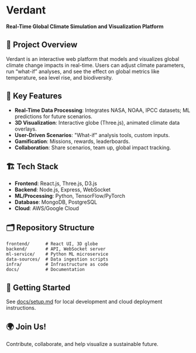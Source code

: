 # Verdant

**Real-Time Global Climate Simulation and Visualization Platform**

## 🚀 Project Overview

Verdant is an interactive web platform that models and visualizes global climate change impacts in real-time. Users can adjust climate parameters, run “what-if” analyses, and see the effect on global metrics like temperature, sea level rise, and biodiversity.

## 🧩 Key Features

- **Real-Time Data Processing**: Integrates NASA, NOAA, IPCC datasets; ML predictions for future scenarios.
- **3D Visualization**: Interactive globe (Three.js), animated climate data overlays.
- **User-Driven Scenarios**: "What-if" analysis tools, custom inputs.
- **Gamification**: Missions, rewards, leaderboards.
- **Collaboration**: Share scenarios, team up, global impact tracking.

## 🏗️ Tech Stack

- **Frontend**: React.js, Three.js, D3.js
- **Backend**: Node.js, Express, WebSocket
- **ML/Processing**: Python, TensorFlow/PyTorch
- **Database**: MongoDB, PostgreSQL
- **Cloud**: AWS/Google Cloud

## 🗂️ Repository Structure

```
frontend/      # React UI, 3D globe
backend/       # API, WebSocket server
ml-service/    # Python ML microservice
data-sources/  # Data ingestion scripts
infra/         # Infrastructure as code
docs/          # Documentation
```

## 🚦 Getting Started

See [docs/setup.md](docs/setup.md) for local development and cloud deployment instructions.

## 🌍 Join Us!

Contribute, collaborate, and help visualize a sustainable future.
